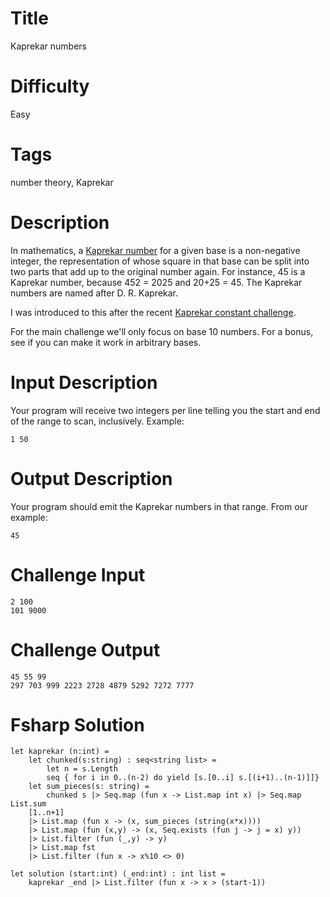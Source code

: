 # Title

Kaprekar numbers

# Difficulty

Easy

# Tags

number theory, Kaprekar

# Description

In mathematics, a [Kaprekar number](https://en.wikipedia.org/wiki/Kaprekar_number) for a given base is a non-negative integer, the representation of whose square in that base can be split into two parts that add up to the original number again. For instance, 45 is a Kaprekar number, because 452 = 2025 and 20+25 = 45. The Kaprekar numbers are named after D. R. Kaprekar. 

I was introduced to this after the recent [Kaprekar constant challenge](https://www.reddit.com/r/dailyprogrammer/comments/56tbds/20161010_challenge_287_easy_kaprekars_routine/). 

For the main challenge we'll only focus on base 10 numbers. For a bonus, see if you can make it work in arbitrary bases.

# Input Description

Your program will receive two integers per line telling you the start and end of the range to scan, inclusively. Example:

	1 50

# Output Description

Your program should emit the Kaprekar numbers in that range. From our example:

	45

# Challenge Input

	2 100
	101 9000

# Challenge Output

	45 55 99
	297 703 999 2223 2728 4879 5292 7272 7777

# Fsharp Solution

	let kaprekar (n:int) = 
		let chunked(s:string) : seq<string list> =
			let n = s.Length
			seq { for i in 0..(n-2) do yield [s.[0..i] s.[(i+1)..(n-1)]]}
		let sum_pieces(s: string) =
			chunked s |> Seq.map (fun x -> List.map int x) |> Seq.map List.sum
		[1..n+1] 
		|> List.map (fun x -> (x, sum_pieces (string(x*x))))
		|> List.map (fun (x,y) -> (x, Seq.exists (fun j -> j = x) y))
		|> List.filter (fun (_,y) -> y)
		|> List.map fst
		|> List.filter (fun x -> x%10 <> 0)
	
	let solution (start:int) (_end:int) : int list =
		kaprekar _end |> List.filter (fun x -> x > (start-1))
